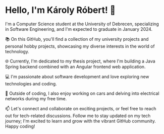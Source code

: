 # Hello, I'm Károly Róbert! 👋

I'm a Computer Science student at the University of Debrecen, specializing in Software Engineering, and I'm expected to graduate in January 2024.

📚 On this GitHub, you'll find a collection of my university projects and personal hobby projects, showcasing my diverse interests in the world of technology.

🌐 Currently, I'm dedicated to my thesis project, where I'm building a Java Spring backend combined with an Angular frontend web application.

💻 I'm passionate about software development and love exploring new technologies and coding.

🔧 Outside of coding, I also enjoy working on cars and delving into electrical networks during my free time.

📫 Let's connect and collaborate on exciting projects, or feel free to reach out for tech-related discussions. Follow me to stay updated on my tech journey; I'm excited to learn and grow with the vibrant GitHub community. Happy coding!


<!--
**karolyrobert01/karolyrobert01** is a ✨ _special_ ✨ repository because its `README.md` (this file) appears on your GitHub profile.

Here are some ideas to get you started:

- 🔭 I’m currently working on ...
- 🌱 I’m currently learning ...
- 👯 I’m looking to collaborate on ...
- 🤔 I’m looking for help with ...
- 💬 Ask me about ...
- 📫 How to reach me: ...
- 😄 Pronouns: ...
- ⚡ Fun fact: ...
-->
